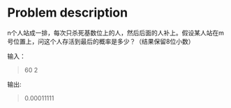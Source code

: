 # Problem description
n个人站成一排，每次只杀死基数位上的人，然后后面的人补上。假设某人站在m号位置上，问这个人存活到最后的概率是多少？（结果保留8位小数）

输入：
> 60 2

输出:
> 0.00011111

```python

```
